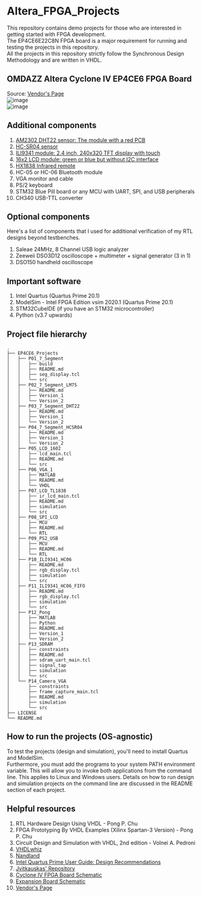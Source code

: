 # Altera_FPGA_Projects  

This repository contains demo projects for those who are interested in getting started with FPGA development.  
The EP4CE6E22C8N FPGA board is a major requirement for running and testing the projects in this repository.  
All the projects in this repository strictly follow the Synchronous Design Methodology and are written in VHDL.   

## OMDAZZ Altera Cyclone IV EP4CE6 FPGA Board  
Source: [Vendor's Page](https://a.aliexpress.com/_EQstVsj)  
![image](https://github.com/MUDAL/Altera_FPGA_Projects/assets/46250887/3b2e60d7-95fb-4722-b8ae-07905272fe2b)  
![image](https://github.com/MUDAL/Altera_FPGA_Projects/assets/46250887/985b401d-910c-47cd-a42c-5aa6f8f254fc)  

## Additional components  
1. [AM2302 DHT22 sensor: The module with a red PCB](https://a.aliexpress.com/_EzjOeNt)    
2. [HC-SR04 sensor](https://a.aliexpress.com/_ExUJ4Cn)    
3. [ILI9341 module: 2.4 inch, 240x320 TFT display with touch](https://a.aliexpress.com/_EwlAMGf)
4. [16x2 LCD module: green or blue but without I2C interface](https://a.aliexpress.com/_EIEI6jd)
5. [HX1838 Infrared remote](https://a.aliexpress.com/_EI0lmAb)
6. HC-05 or HC-06 Bluetooth module  
7. VGA monitor and cable
8. PS/2 keyboard
9. STM32 Blue Pill board or any MCU with UART, SPI, and USB peripherals  
10. CH340 USB-TTL converter  

## Optional components  
Here's a list of components that I used for additional verification of my RTL designs beyond testbenches.  
1. Saleae 24MHz, 8 Channel USB logic analyzer  
2. Zeeweii DSO3D12 oscilloscope + multimeter + signal generator (3 in 1)   
3. DSO150 handheld oscilloscope  

## Important software  
1. Intel Quartus (Quartus Prime 20.1)  
2. ModelSim - Intel FPGA Edition vsim 2020.1 (Quartus Prime 20.1)
3. STM32CubeIDE (if you have an STM32 microcontroller)
4. Python (v3.7 upwards)  

## Project file hierarchy 
```
.
├── EP4CE6_Projects
│   ├── P01_7_Segment
│   │   ├── build
│   │   ├── README.md
│   │   ├── seg_display.tcl
│   │   └── src
│   ├── P02_7_Segment_LM75
│   │   ├── README.md
│   │   ├── Version_1
│   │   └── Version_2
│   ├── P03_7_Segment_DHT22
│   │   ├── README.md
│   │   ├── Version_1
│   │   └── Version_2
│   ├── P04_7_Segment_HCSR04
│   │   ├── README.md
│   │   ├── Version_1
│   │   └── Version_2
│   ├── P05_LCD_1602
│   │   ├── lcd_main.tcl
│   │   ├── README.md
│   │   └── src
│   ├── P06_VGA_1
│   │   ├── MATLAB
│   │   ├── README.md
│   │   └── VHDL
│   ├── P07_LCD_TL1838
│   │   ├── ir_lcd_main.tcl
│   │   ├── README.md
│   │   ├── simulation
│   │   └── src
│   ├── P08_SPI_LCD
│   │   ├── MCU
│   │   ├── README.md
│   │   └── RTL
│   ├── P09_PS2_USB
│   │   ├── MCU
│   │   ├── README.md
│   │   └── RTL
│   ├── P10_ILI9341_HC06
│   │   ├── README.md
│   │   ├── rgb_display.tcl
│   │   ├── simulation
│   │   └── src
│   ├── P11_ILI9341_HC06_FIFO
│   │   ├── README.md
│   │   ├── rgb_display.tcl
│   │   ├── simulation
│   │   └── src
│   ├── P12_Pong
│   │   ├── MATLAB
│   │   ├── Python
│   │   ├── README.md
│   │   ├── Version_1
│   │   └── Version_2
│   ├── P13_SDRAM
│   │   ├── constraints
│   │   ├── README.md
│   │   ├── sdram_uart_main.tcl
│   │   ├── signal_tap
│   │   ├── simulation
│   │   └── src
│   └── P14_Camera_VGA
│       ├── constraints
│       ├── frame_capture_main.tcl
│       ├── README.md
│       ├── simulation
│       └── src
├── LICENSE
└── README.md
```

## How to run the projects (OS-agnostic)  
To test the projects (design and simulation), you'll need to install Quartus and ModelSim.  
Furthermore, you must add the programs to your system PATH environment variable. This will allow you to invoke both applications from the command line. This applies to Linux and Windows users. Details on how to run design and simulation projects on the command line are discussed in the README section of each project.  

## Helpful resources  
1. RTL Hardware Design Using VHDL - Pong P. Chu
2. FPGA Prototyping By VHDL Examples (Xilinx Spartan-3 Version) - Pong P. Chu
3. Circuit Design and Simulation with VHDL, 2nd edition - Volnei A. Pedroni
4. [VHDLwhiz](https://vhdlwhiz.com/)    
5. [Nandland](https://nandland.com/)  
6. [Intel Quartus Prime User Guide: Design Recommendations](https://drive.google.com/file/d/10ceeMwrubd7WwAiYCywm3BV2gu6W5p9I/view?usp=sharing)
7. [Jvitkauskas' Repository](https://github.com/jvitkauskas/Altera-Cyclone-IV-board-V3.0)
8. [Cyclone IV FPGA Board Schematic](https://drive.google.com/file/d/1_IB7D3a74_Vx75rmCJpaDmrPajFDsQqK/view?usp=sharing)
9. [Expansion Board Schematic](https://drive.google.com/file/d/1hS64cwsAFvdMkdJV1rCPkyS8_Hy91g8t/view?usp=sharing)    
10. [Vendor's Page](https://a.aliexpress.com/_EQstVsj)   
    
